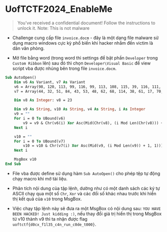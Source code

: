 # UofTCTF2024_EnableMe

> You've received a confidential document! Follow the instructions to unlock it. Note: This is not malware

- Challenge cung cấp file `invoice.docm` - đây là một dạng file malware sử dụng macro windows cực kỳ phổ biến khi hacker nhắm đến victim là dân văn phòng.

- Mở file bằng word (trong word thì settings để bật phần `Developer` trong `Custom Ribbon` lên) sau đó thì chọn `Developer\Visual Basic` để view script vba được nhúng bên trong file `invoice.docm`.

```vb
Sub AutoOpen()
    Dim v6 As Variant, v7 As Variant
    v6 = Array(98, 120, 113, 99, 116, 99, 113, 108, 115, 39, 116, 111, 72, 113, 38, 123, 36, 34, 72, 116, 35, 121, 72, 101, 98, 121, 72, 116, 39, 115, 114, 72, 99, 39, 39, 39, 106)
    v7 = Array(44, 32, 51, 84, 43, 53, 48, 62, 68, 114, 38, 61, 17, 70, 121, 45, 112, 126, 26, 39, 21, 78, 21, 7, 6, 26, 127, 8, 89, 0, 1, 54, 26, 87, 16, 10, 84)

    Dim v8 As Integer: v8 = 23

    Dim v9 As String, v10 As String, v4 As String, i As Integer
    v9 = ""
    For i = 0 To UBound(v6)
        v9 = v9 & Chr(v6(i) Xor Asc(Mid(Chr(v8), (i Mod Len(Chr(v8))) + 1, 1)))
    Next i

    v10 = ""
    For i = 0 To UBound(v7)
        v10 = v10 & Chr(v7(i) Xor Asc(Mid(v9, (i Mod Len(v9)) + 1, 1)))
    Next i

    MsgBox v10
End Sub
```

- File vba được define sử dụng hàm `Sub AutoOpen()` cho phép tệp tự động chạy macro khi mở tài liệu.

- Phân tích nội dung của tập lệnh, dường như có một danh sách các ký tự ASCII chạy qua một số `Chr`, `Xor` và các đối số khác nhau trước khi hiển thị kết quả của `v10` trong MsgBox.

- Việc chạy tập lệnh này sẽ đưa ra một MsgBox có nội dung sau: `YOU HAVE BEEN HACKED! Just kidding :)`, nếu thay đổi giá trị hiển thị trong MsgBox từ v10 thành v9 thì ta nhận được flag `uoftctf{d0cx_f1l35_c4n_run_c0de_t000}`.
